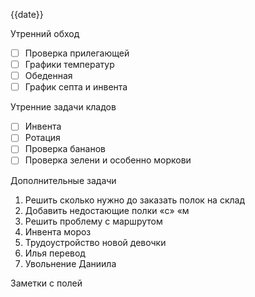 {{date}}


Утренний обход

- [ ] Проверка прилегающей
- [ ] Графики температур
- [ ] Обеденная
- [ ] График септа и инвента

Утренние задачи кладов
- [ ] Инвента
- [ ] Ротация
- [ ] Проверка бананов
- [ ] Проверка зелени и особенно моркови

Дополнительные задачи

1. Решить сколько нужно до заказать полок на склад
2. Добавить недостающие полки «с» «м
3. Решить проблему с маршрутом 
4. Инвента мороз
5. Трудоустройство новой девочки
6. Илья перевод
7. Увольнение Даниила 

Заметки с полей

  